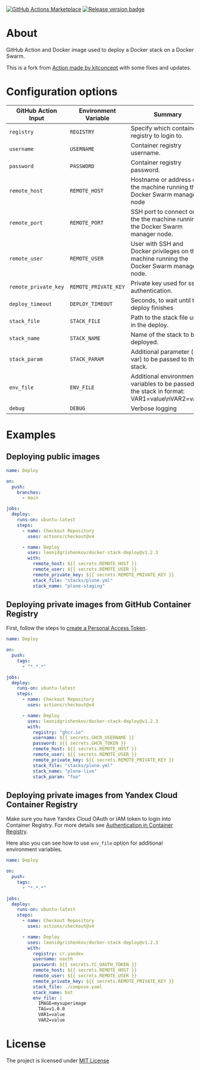[![GitHub Actions Marketplace](https://img.shields.io/badge/action-marketplace-blue.svg?logo=github&color=blue)](https://github.com/marketplace/actions/docker-stack-swarm-deploy)
[![Release version badge](https://img.shields.io/github/v/release/leonidgrishenkov/docker-stack-deploy)](https://github.com/leonidgrishenkov/docker-stack-deploy/releases)

# About

GitHub Action and Docker image used to deploy a Docker stack on a Docker Swarm.

This is a fork from [Action made by kitconcept](https://github.com/kitconcept/docker-stack-deploy) with some fixes and updates.

# Configuration options

| GitHub Action Input  | Environment Variable | Summary                                                                                      | Required | Default Value |
| -------------------- | -------------------- | -------------------------------------------------------------------------------------------- | -------- | ------------- |
| `registry`           | `REGISTRY`           | Specify which container registry to login to.                                                |          |
| `username`           | `USERNAME`           | Container registry username.                                                                 |          |               |
| `password`           | `PASSWORD`           | Container registry password.                                                                 |          |               |
| `remote_host`        | `REMOTE_HOST`        | Hostname or address of the machine running the Docker Swarm manager node                     | ✅       |               |
| `remote_port`        | `REMOTE_PORT`        | SSH port to connect on the the machine running the Docker Swarm manager node.                |          | **22**        |
| `remote_user`        | `REMOTE_USER`        | User with SSH and Docker privileges on the machine running the Docker Swarm manager node.    | ✅       |               |
| `remote_private_key` | `REMOTE_PRIVATE_KEY` | Private key used for ssh authentication.                                                     | ✅       |               |
| `deploy_timeout`     | `DEPLOY_TIMEOUT`     | Seconds, to wait until the deploy finishes                                                   |          | **600**       |
| `stack_file`         | `STACK_FILE`         | Path to the stack file used in the deploy.                                                   | ✅       |               |
| `stack_name`         | `STACK_NAME`         | Name of the stack to be deployed.                                                            | ✅       |               |
| `stack_param`        | `STACK_PARAM`        | Additional parameter (env var) to be passed to the stack.                                    |          |               |
| `env_file`           | `ENV_FILE`           | Additional environment variables to be passed to the stack in format: VAR1=value\nVAR2=value |          |               |
| `debug`              | `DEBUG`              | Verbose logging                                                                              |          | **0**         |

# Examples

## Deploying public images

```yaml
name: Deploy

on:
  push:
    branches:
      - main

jobs:
  deploy:
    runs-on: ubuntu-latest
    steps:
      - name: Checkout Repository
        uses: actions/checkout@v4

      - name: Deploy
        uses: leonidgrishenkov/docker-stack-deploy@v1.2.3
        with:
          remote_host: ${{ secrets.REMOTE_HOST }}
          remote_user: ${{ secrets.REMOTE_USER }}
          remote_private_key: ${{ secrets.REMOTE_PRIVATE_KEY }}
          stack_file: "stacks/plone.yml"
          stack_name: "plone-staging"
```

## Deploying private images from GitHub Container Registry

First, follow the steps to [create a Personal Access Token](https://docs.github.com/en/packages/working-with-a-github-packages-registry/working-with-the-container-registry#authenticating-to-the-container-registry).

```yaml
name: Deploy

on:
  push:
    tags:
      - "*.*.*"

jobs:
  deploy:
    runs-on: ubuntu-latest
    steps:
      - name: Checkout Repository
        uses: actions/checkout@v4

      - name: Deploy
        uses: leonidgrishenkov/docker-stack-deploy@v1.2.3
        with:
          registry: "ghcr.io"
          username: ${{ secrets.GHCR_USERNAME }}
          password: ${{ secrets.GHCR_TOKEN }}
          remote_host: ${{ secrets.REMOTE_HOST }}
          remote_user: ${{ secrets.REMOTE_USER }}
          remote_private_key: ${{ secrets.REMOTE_PRIVATE_KEY }}
          stack_file: "stacks/plone.yml"
          stack_name: "plone-live"
          stack_param: "foo"
```

## Deploying private images from Yandex Cloud Container Registry

Make sure you have Yandex Cloud OAuth or IAM token to login into Container Registry. For more details see [Authentication in Container Registry](https://yandex.cloud/en/docs/container-registry/operations/authentication).

Here also you can see how to use `env_file` option for additional environment variables.

```yaml
name: Deploy

on:
  push:
    tags:
      - "*.*.*"

jobs:
  deploy:
    runs-on: ubuntu-latest
    steps:
      - name: Checkout Repository
        uses: actions/checkout@v4

      - name: Deploy
        uses: leonidgrishenkov/docker-stack-deploy@v1.2.3
        with:
          registry: cr.yandex
          username: oauth
          password: ${{ secrets.YC_OAUTH_TOKEN }}
          remote_host: ${{ secrets.REMOTE_HOST }}
          remote_user: ${{ secrets.REMOTE_USER }}
          remote_private_key: ${{ secrets.REMOTE_PRIVATE_KEY }}
          stack_file: ./compose.yaml
          stack_name: bot
          env_file: |
            IMAGE=mysuperimage
            TAG=v1.0.0
            VAR1=value
            VAR2=value
```

# License

The project is licensed under [MIT License](./LICENSE)
